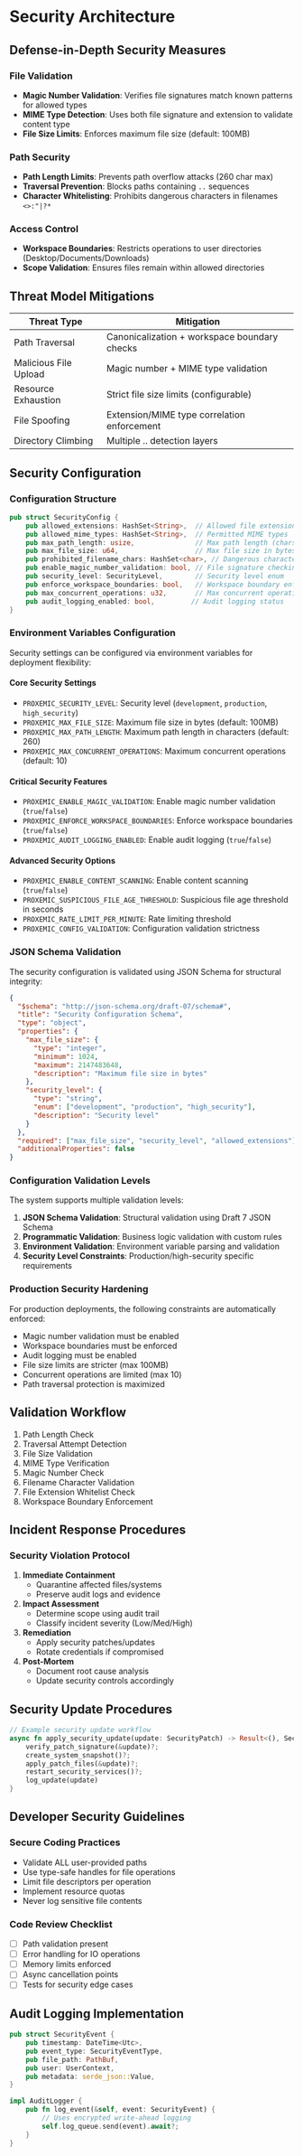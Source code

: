 # Security Architecture

## Defense-in-Depth Security Measures

### File Validation
- **Magic Number Validation**: Verifies file signatures match known patterns for allowed types
- **MIME Type Detection**: Uses both file signature and extension to validate content type
- **File Size Limits**: Enforces maximum file size (default: 100MB)

### Path Security
- **Path Length Limits**: Prevents path overflow attacks (260 char max)
- **Traversal Prevention**: Blocks paths containing `..` sequences
- **Character Whitelisting**: Prohibits dangerous characters in filenames `<>:"|?*`

### Access Control
- **Workspace Boundaries**: Restricts operations to user directories (Desktop/Documents/Downloads)
- **Scope Validation**: Ensures files remain within allowed directories

## Threat Model Mitigations

| Threat Type              | Mitigation                                                                 |
|--------------------------|----------------------------------------------------------------------------|
| Path Traversal           | Canonicalization + workspace boundary checks                              |
| Malicious File Upload    | Magic number + MIME type validation                                        |
| Resource Exhaustion      | Strict file size limits (configurable)                                     |
| File Spoofing            | Extension/MIME type correlation enforcement                                |
| Directory Climbing       | Multiple .. detection layers                                               |

## Security Configuration

### Configuration Structure
```rust
pub struct SecurityConfig {
    pub allowed_extensions: HashSet<String>,  // Allowed file extensions
    pub allowed_mime_types: HashSet<String>,  // Permitted MIME types
    pub max_path_length: usize,               // Max path length (chars)
    pub max_file_size: u64,                   // Max file size in bytes
    pub prohibited_filename_chars: HashSet<char>, // Dangerous characters
    pub enable_magic_number_validation: bool, // File signature checking
    pub security_level: SecurityLevel,        // Security level enum
    pub enforce_workspace_boundaries: bool,   // Workspace boundary enforcement
    pub max_concurrent_operations: u32,       // Max concurrent operations
    pub audit_logging_enabled: bool,         // Audit logging status
}
```

### Environment Variables Configuration

Security settings can be configured via environment variables for deployment flexibility:

#### Core Security Settings
- `PROXEMIC_SECURITY_LEVEL`: Security level (`development`, `production`, `high_security`)
- `PROXEMIC_MAX_FILE_SIZE`: Maximum file size in bytes (default: 100MB)
- `PROXEMIC_MAX_PATH_LENGTH`: Maximum path length in characters (default: 260)
- `PROXEMIC_MAX_CONCURRENT_OPERATIONS`: Maximum concurrent operations (default: 10)

#### Critical Security Features
- `PROXEMIC_ENABLE_MAGIC_VALIDATION`: Enable magic number validation (`true`/`false`)
- `PROXEMIC_ENFORCE_WORKSPACE_BOUNDARIES`: Enforce workspace boundaries (`true`/`false`)
- `PROXEMIC_AUDIT_LOGGING_ENABLED`: Enable audit logging (`true`/`false`)

#### Advanced Security Options
- `PROXEMIC_ENABLE_CONTENT_SCANNING`: Enable content scanning (`true`/`false`)
- `PROXEMIC_SUSPICIOUS_FILE_AGE_THRESHOLD`: Suspicious file age threshold in seconds
- `PROXEMIC_RATE_LIMIT_PER_MINUTE`: Rate limiting threshold
- `PROXEMIC_CONFIG_VALIDATION`: Configuration validation strictness

### JSON Schema Validation

The security configuration is validated using JSON Schema for structural integrity:

```json
{
  "$schema": "http://json-schema.org/draft-07/schema#",
  "title": "Security Configuration Schema",
  "type": "object",
  "properties": {
    "max_file_size": {
      "type": "integer",
      "minimum": 1024,
      "maximum": 2147483648,
      "description": "Maximum file size in bytes"
    },
    "security_level": {
      "type": "string",
      "enum": ["development", "production", "high_security"],
      "description": "Security level"
    }
  },
  "required": ["max_file_size", "security_level", "allowed_extensions"],
  "additionalProperties": false
}
```

### Configuration Validation Levels

The system supports multiple validation levels:

1. **JSON Schema Validation**: Structural validation using Draft 7 JSON Schema
2. **Programmatic Validation**: Business logic validation with custom rules
3. **Environment Validation**: Environment variable parsing and validation
4. **Security Level Constraints**: Production/high-security specific requirements

### Production Security Hardening

For production deployments, the following constraints are automatically enforced:

- Magic number validation must be enabled
- Workspace boundaries must be enforced
- Audit logging must be enabled
- File size limits are stricter (max 100MB)
- Concurrent operations are limited (max 10)
- Path traversal protection is maximized

## Validation Workflow

1. Path Length Check
2. Traversal Attempt Detection
3. File Size Validation
4. MIME Type Verification
5. Magic Number Check
6. Filename Character Validation
7. File Extension Whitelist Check
8. Workspace Boundary Enforcement

## Incident Response Procedures

### Security Violation Protocol
1. **Immediate Containment**
   - Quarantine affected files/systems
   - Preserve audit logs and evidence
2. **Impact Assessment**
   - Determine scope using audit trail
   - Classify incident severity (Low/Med/High)
3. **Remediation**
   - Apply security patches/updates
   - Rotate credentials if compromised
4. **Post-Mortem**
   - Document root cause analysis
   - Update security controls accordingly

## Security Update Procedures

```rust
// Example security update workflow
async fn apply_security_update(update: SecurityPatch) -> Result<(), SecurityError> {
    verify_patch_signature(&update)?;
    create_system_snapshot()?;
    apply_patch_files(&update)?;
    restart_security_services()?;
    log_update(update)
}
```

## Developer Security Guidelines

### Secure Coding Practices
- Validate ALL user-provided paths
- Use type-safe handles for file operations
- Limit file descriptors per operation
- Implement resource quotas
- Never log sensitive file contents

### Code Review Checklist
- [ ] Path validation present
- [ ] Error handling for IO operations
- [ ] Memory limits enforced
- [ ] Async cancellation points
- [ ] Tests for security edge cases

## Audit Logging Implementation

```rust
pub struct SecurityEvent {
    pub timestamp: DateTime<Utc>,
    pub event_type: SecurityEventType,
    pub file_path: PathBuf,
    pub user: UserContext,
    pub metadata: serde_json::Value,
}

impl AuditLogger {
    pub fn log_event(&self, event: SecurityEvent) {
        // Uses encrypted write-ahead logging
        self.log_queue.send(event).await?;
    }
}
```
